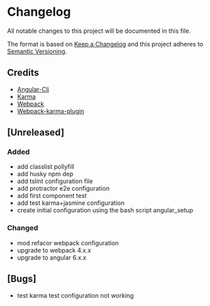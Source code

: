 # Changelog

All notable changes to this project will be documented in this file.

The format is based on [Keep a Changelog](http://keepachangelog.com/en/1.0.0/)
and this project adheres to [Semantic Versioning](http://semver.org/spec/v2.0.0.html).

## Credits

- [Angular-Cli](https://github.com/angular/angular-cli)
- [Karma](https://github.com/karma-runner/karma)
- [Webpack](https://github.com/webpack/webpack)
- [Webpack-karma-plugin](https://github.com/webpack-contrib/karma-webpack)

## [Unreleased]

### Added

- add classlist pollyfill
- add husky npm dep
- add tslint configuration file
- add protractor e2e configuration
- add first component test
- add test karma+jasmine configuration
- create initial configuration using the bash script angular_setup

### Changed

- mod refacor webpack configuration
- upgrade to webpack 4.x.x
- upgrade to angular 6.x.x

## [Bugs]

- test karma test configuration not working